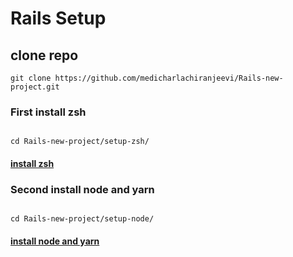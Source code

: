 # Rails Setup
## clone repo

```
git clone https://github.com/medicharlachiranjeevi/Rails-new-project.git
```
### First install zsh
```

cd Rails-new-project/setup-zsh/
```

#### [install zsh](setup-zsh/README.md)

### Second install node and yarn
```

cd Rails-new-project/setup-node/
```

#### [install node and yarn](setup-node/)
